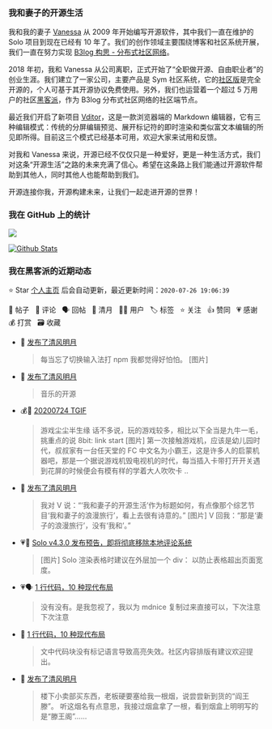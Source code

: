 ### 我和妻子的开源生活

我和我的妻子 [Vanessa](https://github.com/Vanessa219) 从 2009 年开始编写开源软件，其中我们一直在维护的 Solo 项目到现在已经有 10 年了。我们的创作领域主要围绕博客和社区系统开展，我们一直在努力实现 [B3log 构思 - 分布式社区网络](https://hacpai.com/article/1546941897596)。

2018 年初，我和 Vanessa 从公司离职，正式开始了“全职做开源、自由职业者”的创业生涯。我们建立了一家公司，主要产品是 Sym 社区系统，它的[社区版](https://github.com/88250/symphony)是完全开源的，个人可基于其开源协议免费使用。另外，我们也运营着一个超过 5 万用户的社区[黑客派](https://hacpai.com)，作为 B3log 分布式社区网络的社区端节点。

最近我们开启了新项目 [Vditor](https://github.com/Vanessa219/vditor)，这是一款浏览器端的 Markdown 编辑器，它有三种编辑模式：传统的分屏编辑预览、展开标记符的即时渲染和类似富文本编辑的所见即所得。目前这三个模式已经基本可用，欢迎大家来试用和反馈。

对我和 Vanessa 来说，开源已经不仅仅只是一种爱好，更是一种生活方式，我们对这条“开源生活”之路的未来充满了信心。希望在这条路上我们能通过开源软件帮助到其他人，同时其他人也能帮助到我们。

开源连接你我，开源构建未来，让我们一起走进开源的世界！

### 我在 GitHub 上的统计

<a title="Hits" target="_blank" href="https://github.com/88250/88250"><img src="https://hits.b3log.org/88250/88250.svg"></a>

[![Github Stats](https://github-readme-stats.vercel.app/api?username=88250&show_icons=true)](https://github.com/88250)

<!--events start -->

### 我在黑客派的近期动态

⭐️ Star [个人主页](https://github.com/88250/88250) 后会自动更新，最近更新时间：`2020-07-26 19:06:39`

📝 帖子 &nbsp; 💬 评论 &nbsp; 🗣 回帖 &nbsp; 🌙 清月 &nbsp; 👨‍💻 用户 &nbsp; 🏷️ 标签 &nbsp; ⭐️ 关注 &nbsp; 👍 赞同 &nbsp; 💗 感谢 &nbsp; 💰 打赏 &nbsp; 🗃 收藏

* 🌙 [发布了清风明月](https://hacpai.com/member/88250/breezemoons/1595651396454)

  > 每当忘了切换输入法打 npm 我都觉得好怕怕。 [图片]
* 🌙 [发布了清风明月](https://hacpai.com/member/88250/breezemoons/1595613720668)

  > 音乐的开源
* 💰📝 [20200724 TGIF](https://hacpai.com/article/1595520021443)

  > 游戏尘尘半生缘 话不多说，玩的游戏较多，相比以下全当是九牛一毛，挑重点的说 8bit: link start [图片] 第一次接触游戏机，应该是幼儿园时代，叔叔家有一台任天堂的 FC 中文名为小霸王，这是许多人的启蒙机器吧，那是一个据说游戏机毁电视机的时代，每当插入卡带打开开关遇到花屏的时候便会有模有样的学着大人吹吹卡 ..
* 🌙 [发布了清风明月](https://hacpai.com/member/88250/breezemoons/1595476042650)

  > 我对 V 说：“‘我和妻子的开源生活’作为标题如何，有点像那个综艺节目‘我和妻子的浪漫旅行’，看上去很有诗意的。” [图片] V 回我：“那是‘妻子的浪漫旅行’，没有‘我和’。”
* 💗💬 [Solo v4.3.0 发布预告，即将彻底移除本地评论系统](https://hacpai.com/article/1594478511380/comment/1595473903743#comments)

  > [图片] Solo 渲染表格时建议在外层加一个 div：    以防止表格超出页面宽度。
* 💗🗣 [1 行代码，10 种现代布局](https://hacpai.com/article/1595421590454/comment/1595427741439#comments)

  > 没有没有。是我忽视了，我以为 mdnice 复制过来直接可以，下次注意下次注意
* 💬 [1 行代码，10 种现代布局](https://hacpai.com/article/1595421590454/comment/1595427741439#comments)

  > 文中代码块没有标记语言导致高亮失效。社区内容排版有建议欢迎提出。
* 🌙 [发布了清风明月](https://hacpai.com/member/88250/breezemoons/1595423739391)

  > 楼下小卖部买东西，老板硬要塞给我一根烟，说尝尝新到货的“阎王滕”。 听这烟名有点意思，我接过烟盒拿了一根，看到烟盒上明明写的是“滕王阁”……


<!--events end -->
